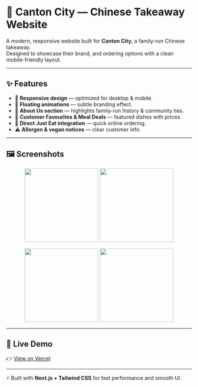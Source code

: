 # 🏮 Canton City — Chinese Takeaway Website  

A modern, responsive website built for **Canton City**, a family-run Chinese takeaway.  
Designed to showcase their brand, and ordering options with a clean mobile-friendly layout.  

---

## ✨ Features  
- 📱 **Responsive design** — optimized for desktop & mobile.  
- 🏮 **Floating animations** — subtle branding effect.  
- 📖 **About Us section** — highlights family-run history & community ties.  
- 🥡 **Customer Favourites & Meal Deals** — featured dishes with prices.  
- 🚗 **Direct Just Eat integration** — quick online ordering.  
- ⚠️ **Allergen & vegan notices** — clear customer info.  

---

## 🖼️ Screenshots  

<p align="center">
  <img src="./images/food1.webp" height="200"/>
  <img src="./images/food2.webp" height="200"/>
</p>  

<p align="center">
  <img src="./images/food3.webp" height="200"/>
  <img src="./images/food4.webp" height="200"/>
</p>  

---

## 🔗 Live Demo  
👉 [View on Vercel](https://cantoncity-3rbms17oh-anthonys-projects-840a4d10.vercel.app)  

---

⚡ Built with **Next.js + Tailwind CSS** for fast performance and smooth UI.  
